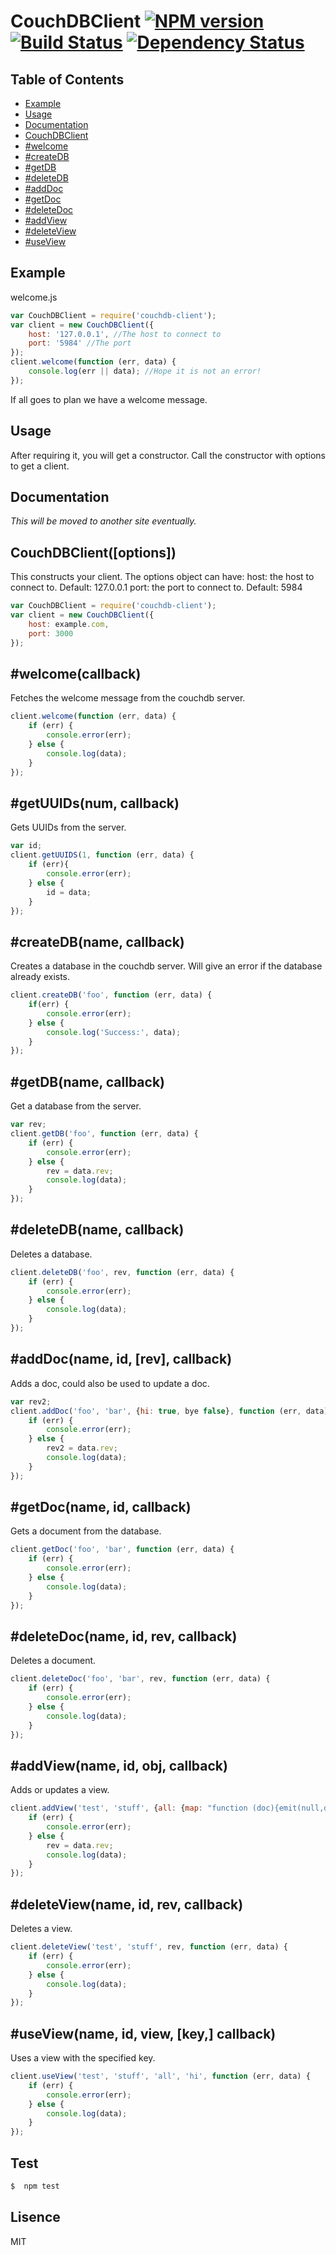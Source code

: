 # CouchDBClient [![NPM version][npm-image]][npm-url] [![Build Status][travis-image]][travis-url] [![Dependency Status][daviddm-image]][daviddm-url]

## Table of Contents
- [Example](#example)
- [Usage](#usage)
- [Documentation](#documentation)
- [CouchDBClient](#couchdbclientoptions)
- [#welcome](#welcomecallback)
- [#createDB](#createdbname-callback)
- [#getDB](#getdbname-callback)
- [#deleteDB](#deletedbname-callback)
- [#addDoc](#adddocname-id-rev-callback)
- [#getDoc](#getdocname-id-callback)
- [#deleteDoc](#deletedocname-id-rev-callback)
- [#addView](#addviewname-id-obj-callback)
- [#deleteView](#deleteviewname-id-rev-callback)
- [#useView](#useviewname-id-view-key-callback)

## Example
welcome.js
```js
var CouchDBClient = require('couchdb-client');
var client = new CouchDBClient({
    host: '127.0.0.1', //The host to connect to
    port: '5984' //The port
});
client.welcome(function (err, data) {
    console.log(err || data); //Hope it is not an error!
});
```
If all goes to plan we have a welcome message.

## Usage
After requiring it, you will get a constructor. Call the constructor with options to get a client.

## Documentation
*This will be moved to another site eventually.*
## CouchDBClient([options])
This constructs your client. The options object can have:
    host: the host to connect to. Default: 127.0.0.1
    port: the port to connect to. Default: 5984
```js
var CouchDBClient = require('couchdb-client');
var client = new CouchDBClient({
    host: example.com,
    port: 3000
});
```
## #welcome(callback)
Fetches the welcome message from the couchdb server.
```js
client.welcome(function (err, data) {
    if (err) {
        console.error(err);
    } else {
        console.log(data);
    }
});
```

## #getUUIDs(num, callback)
Gets UUIDs from the server.
```js
var id;
client.getUUIDS(1, function (err, data) {
    if (err){
        console.error(err);
    } else {
        id = data;
    }
});
```
## #createDB(name, callback)
Creates a database in the couchdb server. Will give an error if the database already exists.
```js
client.createDB('foo', function (err, data) {
    if(err) {
        console.error(err);
    } else {
        console.log('Success:', data);
    }
});
```

## #getDB(name, callback)
Get a database from the server.
```js
var rev;
client.getDB('foo', function (err, data) {
    if (err) {
        console.error(err);
    } else {
        rev = data.rev;
        console.log(data);
    }
});
```

## #deleteDB(name, callback)
Deletes a database.
```js
client.deleteDB('foo', rev, function (err, data) {
    if (err) {
        console.error(err);
    } else {
        console.log(data);
    }
});
```
## #addDoc(name, id, [rev], callback)
Adds a doc, could also be used to update a doc.
```js
var rev2;
client.addDoc('foo', 'bar', {hi: true, bye false}, function (err, data) {
    if (err) {
        console.error(err);
    } else {
        rev2 = data.rev;
        console.log(data);
    }
});
```
## #getDoc(name, id, callback)
Gets a document from the database.
```js
client.getDoc('foo', 'bar', function (err, data) {
    if (err) {
        console.error(err);
    } else {
        console.log(data);
    }
});
```
## #deleteDoc(name, id, rev, callback)
Deletes a document.
```js
client.deleteDoc('foo', 'bar', rev, function (err, data) {
    if (err) {
        console.error(err);
    } else {
        console.log(data);
    }
});
```
## #addView(name, id, obj, callback)
Adds or updates a view.
```js
client.addView('test', 'stuff', {all: {map: "function (doc){emit(null,doc)}"}}, function (err, data) {
    if (err) {
        console.error(err);
    } else {
        rev = data.rev;
        console.log(data);
    }
});
```
## #deleteView(name, id, rev, callback)
Deletes a view.
```js
client.deleteView('test', 'stuff', rev, function (err, data) {
    if (err) {
        console.error(err);
    } else {
        console.log(data);
    }
});
```
## #useView(name, id, view, [key,] callback)
Uses a view with the specified key.
```js
client.useView('test', 'stuff', 'all', 'hi', function (err, data) {
    if (err) {
        console.error(err);
    } else {
        console.log(data);
    }
});
```
## Test
```sh
$  npm test
```

## Lisence
MIT


[npm-image]: https://badge.fury.io/js/couchdb-client.svg
[npm-url]: https://npmjs.org/package/couchdb-cliet
[travis-image]: https://travis-ci.org/legodude17/couchdb-client.svg?branch=master
[travis-url]: https://travis-ci.org/legodude17/couchdb-client
[daviddm-image]: https://david-dm.org/legodude17/couchdb-client.svg?theme=shields.io
[daviddm-url]: https://david-dm.org/legodude17/couchdb-client
